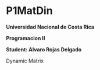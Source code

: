 # P1MatDin
**Universidad Nacional de Costa Rica**

**Programacion II**

**Student: Alvaro Rojas Delgado**

Dynamic Matrix
